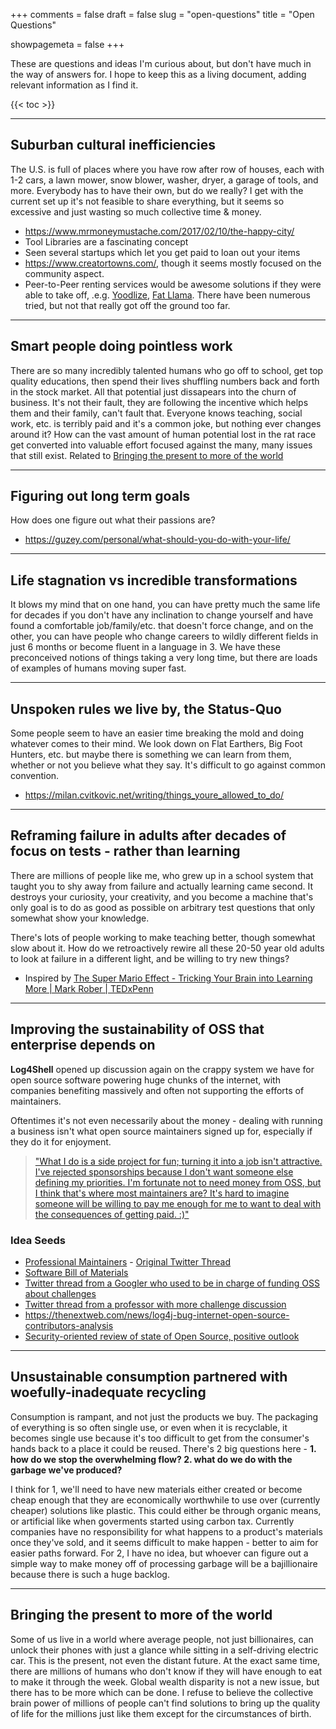 +++
comments = false
draft = false
slug = "open-questions"
title = "Open Questions"

showpagemeta = false
+++

These are questions and ideas I'm curious about, but don't have much in the way of answers for. I hope to keep this as a living document, adding relevant information as I find it.

{{< toc >}}

---

## Suburban cultural inefficiencies

The U.S. is full of places where you have row after row of houses, each with 1-2 cars, a lawn mower, snow blower, washer, dryer, a garage of tools, and more. Everybody has to have their own, but do we really? I get with the current set up it's not feasible to share everything, but it seems so excessive and just wasting so much collective time & money.

* <https://www.mrmoneymustache.com/2017/02/10/the-happy-city/>
* Tool Libraries are a fascinating concept
* Seen several startups which let you get paid to loan out your items
* <https://www.creatortowns.com/>, though it seems mostly focused on the community aspect.
* Peer-to-Peer renting services would be awesome solutions if they were able to take off, .e.g. [Yoodlize](https://wefunder.com/yoodlize/details),  [Fat Llama](https://fatllama.com/). There have been numerous tried, but not that really got off the ground too far.

---

## Smart people doing pointless work

There are so many incredibly talented humans who go off to school, get top quality educations, then spend their lives shuffling numbers back and forth in the stock market. All that potential just dissapears into the churn of business. It's not their fault, they are following the incentive which helps them and their family, can't fault that. Everyone knows teaching, social work, etc. is terribly paid and it's a common joke, but nothing ever changes around it? How can the vast amount of human potential lost in the rat race get converted into valuable effort focused against the many, many issues that still exist. Related to [Bringing the present to more of the world](#bringing-the-present-to-more-of-the-world)

---

## Figuring out long term goals

How does one figure out what their passions are?

* <https://guzey.com/personal/what-should-you-do-with-your-life/>

---

## Life stagnation vs incredible transformations

It blows my mind that on one hand, you can have pretty much the same life for decades if you don't have any inclination to change yourself and have found a comfortable job/family/etc. that doesn't force change, and on the other, you can have people who change careers to wildly different fields in just 6 months or become fluent in a language in 3. We have these preconceived notions of things taking a very long time, but there are loads of examples of humans moving super fast.

---

## Unspoken rules we live by, the Status-Quo

Some people seem to have an easier time breaking the mold and doing whatever comes to their mind. We look down on Flat Earthers, Big Foot Hunters, etc. but maybe there is something we can learn from them, whether or not you believe what they say. It's difficult to go against common convention.

* <https://milan.cvitkovic.net/writing/things_youre_allowed_to_do/>

---

## Reframing failure in adults after decades of focus on tests - rather than learning

There are millions of people like me, who grew up in a school system that taught you to shy away from failure and actually learning came second. It destroys your curiosity, your creativity, and you become a machine that's only goal is to do as good as possible on arbitrary test questions that only somewhat show your knowledge.

There's lots of people working to make teaching better, though somewhat slow about it. How do we retroactively rewire all these 20-50 year old adults to look at failure in a different light, and be willing to try new things?

* Inspired by [The Super Mario Effect - Tricking Your Brain into Learning More | Mark Rober | TEDxPenn](https://www.youtube.com/watch?v=9vJRopau0g0)

---

## Improving the sustainability of OSS that enterprise depends on

**Log4Shell** opened up discussion again on the crappy system we have for open source software powering huge chunks of the internet, with companies benefiting massively and often not supporting the efforts of maintainers.

Oftentimes it's not even necessarily about the money - dealing with running a business isn't what open source maintainers signed up for, especially if they do it for enjoyment.
> ["What I do is a side project for fun; turning it into a job isn't attractive. I've rejected sponsorships because I don't want someone else defining my priorities. I'm fortunate not to need money from OSS, but I think that's where most maintainers are? It's hard to imagine someone will be willing to pay me enough for me to want to deal with the consequences of getting paid. :)"](https://twitter.com/DavidAns/status/1469852336696672259?s=20)

### Idea Seeds

* [Professional Maintainers](https://blog.filippo.io/professional-maintainers/) - [Original Twitter Thread](https://twitter.com/FiloSottile/status/1469749412998041610)
* [Software Bill of Materials](https://www.cisa.gov/sbom)
* [Twitter thread from a Googler who used to be in charge of funding OSS about challenges](https://twitter.com/lorenc_dan/status/1470032309441212416?s=20)
* [Twitter thread from a professor with more challenge discussion](https://twitter.com/matthew_d_green/status/1469715416549367812?s=20)
* <https://thenextweb.com/news/log4j-bug-internet-open-source-contributors-analysis>
* [Security-oriented review of state of Open Source, positive outlook](https://snyk.io/blog/responding-to-open-source-criticism-post-log4shell/)

---

## Unsustainable consumption partnered with woefully-inadequate recycling

Consumption is rampant, and not just the products we buy. The packaging of everything is so often single use, or even when it is recyclable, it becomes single use because it's too difficult to get from the consumer's hands back to a place it could be reused. There's 2 big questions here - **1. how do we stop the overwhelming flow? 2. what do we do with the garbage we've produced?**

I think for 1, we'll need to have new materials either created or become cheap enough that they are economically worthwhile to use over (currently cheaper) solutions like plastic. This could either be through organic means, or artificial like when goverments started using carbon tax. Currently companies have no responsibility for what happens to a product's materials once they've sold, and it seems difficult to make happen - better to aim for easier paths forward. For 2, I have no idea, but whoever can figure out a simple way to make money off of processing garbage will be a bajillionaire because there is such a huge backlog.

---

## Bringing the present to more of the world

Some of us live in a world where average people, not just billionaires, can unlock their phones with just a glance while sitting in a self-driving electric car. This is the present, not even the distant future. At the exact same time, there are millions of humans who don't know if they will have enough to eat to make it through the week. Global wealth disparity is not a new issue, but there has to be more which can be done. I refuse to believe the collective brain power of millions of people can't find solutions to bring up the quality of life for the millions just like them except for the circumstances of birth.
